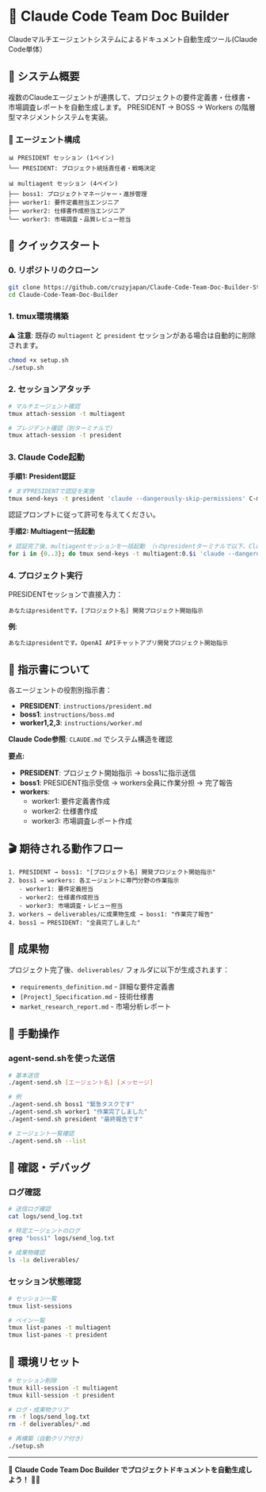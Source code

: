 # 🤖 Claude Code Team Doc Builder

Claudeマルチエージェントシステムによるドキュメント自動生成ツール(Claude Code単体）

## 🎯 システム概要

複数のClaudeエージェントが連携して、プロジェクトの要件定義書・仕様書・市場調査レポートを自動生成します。
PRESIDENT → BOSS → Workers の階層型マネジメントシステムを実装。

### 👥 エージェント構成

```
📊 PRESIDENT セッション (1ペイン)
└── PRESIDENT: プロジェクト統括責任者・戦略決定

📊 multiagent セッション (4ペイン)  
├── boss1: プロジェクトマネージャー・進捗管理
├── worker1: 要件定義担当エンジニア
├── worker2: 仕様書作成担当エンジニア
└── worker3: 市場調査・品質レビュー担当
```

## 🚀 クイックスタート

### 0. リポジトリのクローン

```bash
git clone https://github.com/cruzyjapan/Claude-Code-Team-Doc-Builder-Stand-Alone.git
cd Claude-Code-Team-Doc-Builder
```

### 1. tmux環境構築

⚠️ **注意**: 既存の `multiagent` と `president` セッションがある場合は自動的に削除されます。

```bash
chmod +x setup.sh
./setup.sh
```

### 2. セッションアタッチ

```bash
# マルチエージェント確認
tmux attach-session -t multiagent

# プレジデント確認（別ターミナルで）
tmux attach-session -t president
```

### 3. Claude Code起動

**手順1: President認証**
```bash
# まずPRESIDENTで認証を実施
tmux send-keys -t president 'claude --dangerously-skip-permissions' C-m
```
認証プロンプトに従って許可を与えてください。

**手順2: Multiagent一括起動**
```bash
# 認証完了後、multiagentセッションを一括起動 （↑のpresidentターミナルで以下、Claudeに渡す）
for i in {0..3}; do tmux send-keys -t multiagent:0.$i 'claude --dangerously-skip-permissions' C-m; done
```

### 4. プロジェクト実行

PRESIDENTセッションで直接入力：
```
あなたはpresidentです。[プロジェクト名] 開発プロジェクト開始指示
```

**例**:
```
あなたはpresidentです。OpenAI APIチャットアプリ開発プロジェクト開始指示
```

## 📜 指示書について

各エージェントの役割別指示書：
- **PRESIDENT**: `instructions/president.md`
- **boss1**: `instructions/boss.md` 
- **worker1,2,3**: `instructions/worker.md`

**Claude Code参照**: `CLAUDE.md` でシステム構造を確認

**要点:**
- **PRESIDENT**: プロジェクト開始指示 → boss1に指示送信
- **boss1**: PRESIDENT指示受信 → workers全員に作業分担 → 完了報告
- **workers**: 
  - worker1: 要件定義書作成
  - worker2: 仕様書作成  
  - worker3: 市場調査レポート作成

## 🎬 期待される動作フロー

```
1. PRESIDENT → boss1: "[プロジェクト名] 開発プロジェクト開始指示"
2. boss1 → workers: 各エージェントに専門分野の作業指示
   - worker1: 要件定義担当
   - worker2: 仕様書作成担当  
   - worker3: 市場調査・レビュー担当
3. workers → deliverables/に成果物生成 → boss1: "作業完了報告"
4. boss1 → PRESIDENT: "全員完了しました"
```

## 📁 成果物

プロジェクト完了後、`deliverables/` フォルダに以下が生成されます：
- `requirements_definition.md` - 詳細な要件定義書
- `[Project]_Specification.md` - 技術仕様書
- `market_research_report.md` - 市場分析レポート

## 🔧 手動操作

### agent-send.shを使った送信

```bash
# 基本送信
./agent-send.sh [エージェント名] [メッセージ]

# 例
./agent-send.sh boss1 "緊急タスクです"
./agent-send.sh worker1 "作業完了しました"
./agent-send.sh president "最終報告です"

# エージェント一覧確認
./agent-send.sh --list
```

## 🧪 確認・デバッグ

### ログ確認

```bash
# 送信ログ確認
cat logs/send_log.txt

# 特定エージェントのログ
grep "boss1" logs/send_log.txt

# 成果物確認
ls -la deliverables/
```

### セッション状態確認

```bash
# セッション一覧
tmux list-sessions

# ペイン一覧
tmux list-panes -t multiagent
tmux list-panes -t president
```

## 🔄 環境リセット

```bash
# セッション削除
tmux kill-session -t multiagent
tmux kill-session -t president

# ログ・成果物クリア
rm -f logs/send_log.txt
rm -f deliverables/*.md

# 再構築（自動クリア付き）
./setup.sh
```

---

🚀 **Claude Code Team Doc Builder でプロジェクトドキュメントを自動生成しよう！** 🤖✨ 